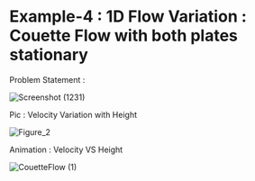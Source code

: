 # Example-4 : 1D Flow Variation : Couette Flow with both plates stationary

Problem Statement :

![Screenshot (1231)](https://user-images.githubusercontent.com/68963724/123503096-5540f880-d66e-11eb-8757-b3fefd3af443.png)


Pic : Velocity Variation with Height

![Figure_2](https://user-images.githubusercontent.com/68963724/123502799-a64fed00-d66c-11eb-9898-d3cd2e009501.png)


Animation : Velocity VS Height

![CouetteFlow (1)](https://user-images.githubusercontent.com/68963724/123502743-43f6ec80-d66c-11eb-8f29-077bc2a06bdd.gif)

